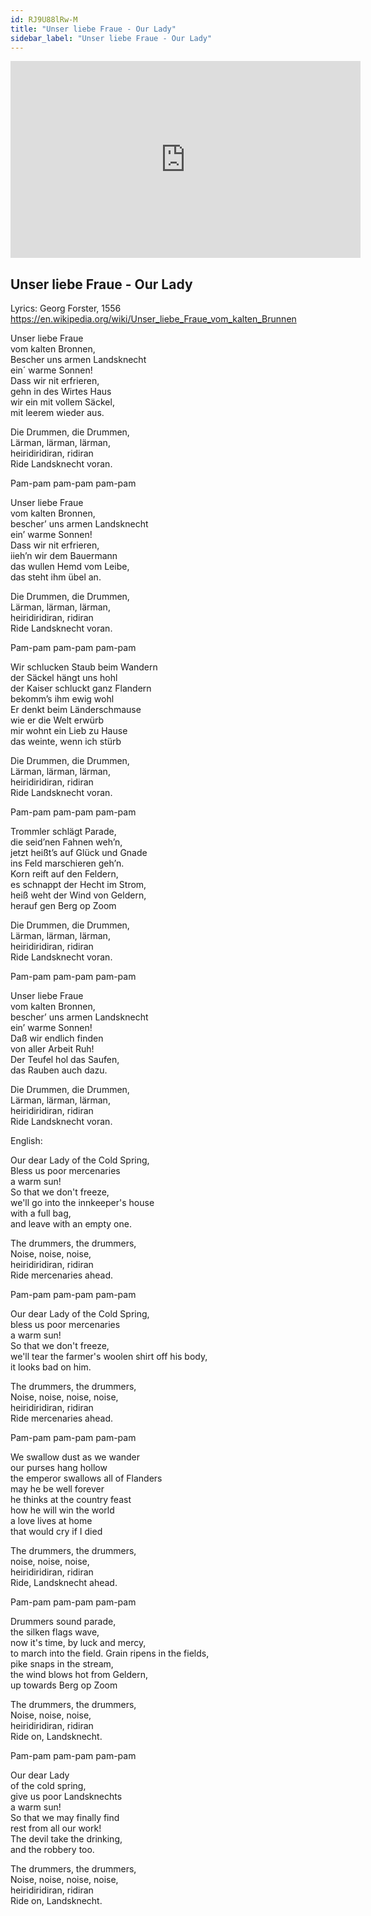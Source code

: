 ```yaml
---
id: RJ9U88lRw-M
title: "Unser liebe Fraue - Our Lady"
sidebar_label: "Unser liebe Fraue - Our Lady"
---
```


<div class="video-float-container">
  <iframe
    width="560"
    height="315"
    src="https://www.youtube.com/embed/RJ9U88lRw-M"
    title="YouTube video player"
    frameborder="0"
    allow="accelerometer; autoplay; clipboard-write; encrypted-media; gyroscope; picture-in-picture; web-share"
    referrerpolicy="strict-origin-when-cross-origin"
    allowfullscreen
  ></iframe>
</div>

## Unser liebe Fraue - Our Lady

Lyrics:  Georg Forster, 1556  
https://en.wikipedia.org/wiki/Unser_liebe_Fraue_vom_kalten_Brunnen

Unser liebe Fraue  
vom kalten Bronnen,  
Bescher uns armen Landsknecht  
ein´ warme Sonnen!  
Dass wir nit erfrieren,  
gehn in des Wirtes Haus  
wir ein mit vollem Säckel,  
mit leerem wieder aus.

Die Drummen, die Drummen,  
Lärman, lärman, lärman,  
heiridiridiran, ridiran  
Ride Landsknecht voran.

Pam-pam pam-pam pam-pam

Unser liebe Fraue  
vom kalten Bronnen,  
bescher’ uns armen Landsknecht  
ein’ warme Sonnen!  
Dass wir nit erfrieren,  
iieh’n wir dem Bauermann  
das wullen Hemd vom Leibe,  
das steht ihm übel an.

Die Drummen, die Drummen,  
Lärman, lärman, lärman,  
heiridiridiran, ridiran  
Ride Landsknecht voran.

Pam-pam pam-pam pam-pam

Wir schlucken Staub beim Wandern  
der Säckel hängt uns hohl  
der Kaiser schluckt ganz Flandern  
bekomm’s ihm ewig wohl  
Er denkt beim Länderschmause  
wie er die Welt erwürb  
mir wohnt ein Lieb zu Hause  
das weinte, wenn ich stürb

Die Drummen, die Drummen,  
Lärman, lärman, lärman,  
heiridiridiran, ridiran  
Ride Landsknecht voran.

Pam-pam pam-pam pam-pam

Trommler schlägt Parade,  
die seid’nen Fahnen weh’n,  
jetzt heißt’s auf Glück und Gnade  
ins Feld marschieren geh’n.  
Korn reift auf den Feldern,  
es schnappt der Hecht im Strom,  
heiß weht der Wind von Geldern,  
herauf gen Berg op Zoom

Die Drummen, die Drummen,  
Lärman, lärman, lärman,  
heiridiridiran, ridiran  
Ride Landsknecht voran.

Pam-pam pam-pam pam-pam

Unser liebe Fraue  
vom kalten Bronnen,  
bescher’ uns armen Landsknecht  
ein’ warme Sonnen!  
Daß wir endlich finden  
von aller Arbeit Ruh!  
Der Teufel hol das Saufen,  
das Rauben auch dazu.

Die Drummen, die Drummen,  
Lärman, lärman, lärman,  
heiridiridiran, ridiran  
Ride Landsknecht voran.

English:

Our dear Lady of the Cold Spring,  
Bless us poor mercenaries  
a warm sun!  
So that we don't freeze,  
we'll go into the innkeeper's house  
with a full bag,  
and leave with an empty one.

The drummers, the drummers,  
Noise, noise, noise,  
heiridiridiran, ridiran  
Ride mercenaries ahead.

Pam-pam pam-pam pam-pam

Our dear Lady of the Cold Spring,  
bless us poor mercenaries  
a warm sun!  
So that we don't freeze,  
we'll tear the farmer's woolen shirt off his body,  
it looks bad on him.

The drummers, the drummers,  
Noise, noise, noise, noise,  
heiridiridiran, ridiran  
Ride mercenaries ahead.

Pam-pam pam-pam pam-pam

We swallow dust as we wander  
our purses hang hollow  
the emperor swallows all of Flanders  
may he be well forever  
he thinks at the country feast  
how he will win the world  
a love lives at home  
that would cry if I died

The drummers, the drummers,  
noise, noise, noise,  
heiridiridiran, ridiran  
Ride, Landsknecht ahead.

Pam-pam pam-pam pam-pam

Drummers sound parade,  
the silken flags wave,  
now it's time, by luck and mercy,  
to march into the field. Grain ripens in the fields,  
pike snaps in the stream,  
the wind blows hot from Geldern,  
up towards Berg op Zoom

The drummers, the drummers,  
Noise, noise, noise,  
heiridiridiran, ridiran  
Ride on, Landsknecht.

Pam-pam pam-pam pam-pam

Our dear Lady  
of the cold spring,  
give us poor Landsknechts  
a warm sun!  
So that we may finally find  
rest from all our work!  
The devil take the drinking,  
and the robbery too.

The drummers, the drummers,  
Noise, noise, noise, noise,  
heiridiridiran, ridiran  
Ride on, Landsknecht.
